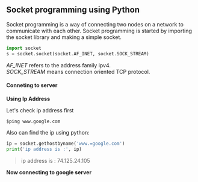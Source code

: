 ## Socket programming using Python
Socket programming is a way of connecting two nodes on a network to communicate with each other.
Socket programming is started by importing the socket library and making a simple socket.
```python
import socket
s = socket.socket(socket.AF_INET, socket.SOCK_STREAM)
```
*_AF_INET_* refers to the address family ipv4.<br>
*_SOCK_STREAM_* means connection oriented TCP protocol.

#### Conneting to server
**Using Ip Address**

Let's check ip address first
```shell
$ping www.google.com
```
Also can find the ip using python:
```python
ip = socket.gethostbyname('www.=google.com')
print('ip address is :', ip)
```
> ip address is : 74.125.24.105

**Now connecting to google server**
```python


```




